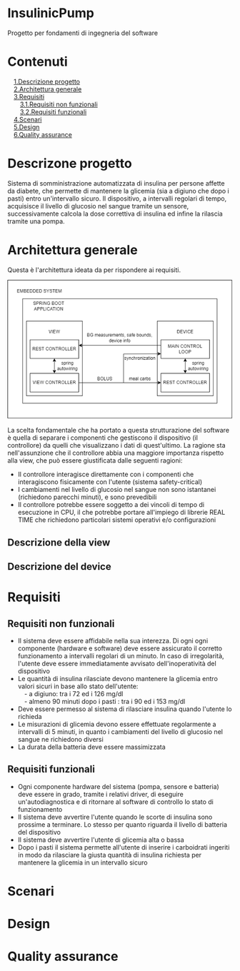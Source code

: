 # InsulinicPump
Progetto per fondamenti di ingegneria del software

# Contenuti
&emsp;[1.Descrizione progetto](#descrizione)  
&emsp;[2.Architettura generale](#architettura)  
&emsp;[3.Requisiti](#requisiti)   
&emsp;&emsp;[3.1.Requisiti non funzionali](#rnf)  
&emsp;&emsp;[3.2.Requisiti funzionali](#rf)  
&emsp;[4.Scenari](#scenari)  
&emsp;[5.Design](#design)  
&emsp;[6.Quality assurance](#qa)  
  

# Descrizone progetto <a name="descrizione"></a>
Sistema di somministrazione automatizzata di insulina per persone affette da diabete, che permette di mantenere la glicemia (sia a digiuno che dopo i pasti) entro un'intervallo sicuro.
Il dispositivo, a intervalli regolari di tempo, acquisisce il livello di glucosio nel sangue tramite un sensore, successivamente  calcola la dose correttiva di insulina ed infine la rilascia tramite una pompa.

# Architettura generale <a name="architettura"></a>
Questa è l'architettura ideata da per rispondere ai requisiti.

![Architettura](src/DocumentationImages/architecture.png)

La scelta fondamentale che ha portato a questa strutturazione del software è quella di separare i componenti che gestiscono il dispositivo (il controllore) da quelli che visualizzano
i dati di quest'ultimo. La ragione sta nell'assunzione che il controllore abbia una maggiore importanza rispetto alla view, che può essere giustificata dalle seguenti ragioni:
* Il controllore interagisce direttamente con i componenti che interagiscono fisicamente con l'utente  (sistema safety-critical)
* I cambiamenti nel livello di glucosio nel sangue non sono istantanei (richiedono parecchi minuti), e sono prevedibili
* Il controllore potrebbe essere soggetto a dei vincoli di tempo di esecuzione in CPU, il che potrebbe portare all'impiego di librerie REAL TIME che richiedono particolari sistemi operativi e/o configurazioni

## Descrizione della view

## Descrizione del device

# Requisiti <a name="requisiti"></a>
## Requisiti non funzionali <a name="rnf"></a>
* Il sistema deve essere affidabile nella sua interezza. Di ogni ogni componente (hardware e software) deve essere assicurato il corretto funzionamento a intervalli  regolari di un minuto. In caso di irregolarità, l'utente deve essere immediatamente avvisato dell'inoperatività del dispositivo
* Le quantità di insulina rilasciate devono mantenere la glicemia entro valori sicuri in base allo stato dell'utente:  
&emsp;- a digiuno: tra i 72 ed i 126 mg/dl  
&emsp;- almeno 90 minuti dopo i pasti : tra i 90 ed i 153 mg/dl  
* Deve essere permesso al sistema di rilasciare insulina quando l'utente lo richieda
* Le misurazioni di glicemia devono essere effettuate regolarmente a intervalli di 5 minuti, in quanto i cambiamenti del livello di glucosio nel sangue ne richiedono diversi
* La durata della batteria deve essere massimizzata

## Requisiti funzionali <a name="rf"></a>
* Ogni componente hardware del sistema (pompa, sensore e batteria) deve essere in grado, tramite i relativi driver, di eseguire un'autodiagnostica e di ritornare al software di controllo lo stato di funzionamento
* Il sistema deve avvertire l'utente quando le scorte di insulina sono prossime a terminare. Lo stesso per quanto riguarda il livello di batteria del dispositivo
* Il sistema deve avvertire l'utente di glicemia alta o bassa
* Dopo i pasti il sistema permette all'utente di inserire i carboidrati ingeriti in modo da rilasciare la giusta quantità di insulina richiesta per mantenere la glicemia in un intervallo sicuro
# Scenari <a name="scenari"></a>

# Design <a name="design"></a>

# Quality assurance <a name="qa"></a>
